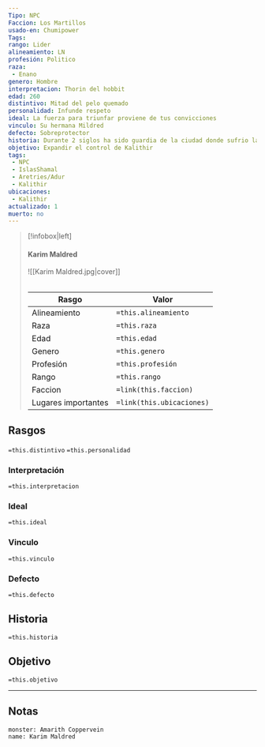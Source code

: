 ```yaml
---
Tipo: NPC
Faccion: Los Martillos
usado-en: Chumipower
Tags: 
rango: Lider
alineamiento: LN
profesión: Politico
raza:
 - Enano
genero: Hombre
interpretacion: Thorin del hobbit
edad: 260
distintivo: Mitad del pelo quemado
personalidad: Infunde respeto
ideal: La fuerza para triunfar proviene de tus convicciones
vinculo: Su hermana Mildred
defecto: Sobreprotector
historia: Durante 2 siglos ha sido guardia de la ciudad donde sufrio la enorme quemadura contra una incursion Drow. Tras el ataque a la ciudad se unio a los martillos a los que acabo liderando
objetivo: Expandir el control de Kalithir
tags:
 - NPC
 - IslasShamal
 - Aretries/Adur
 - Kalithir
ubicaciones:
 - Kalithir
actualizado: 1
muerto: no
---
```

> [!infobox|left]
>  #### Karim Maldred
> ![[Karim Maldred.jpg|cover]]
> ######   
> |Rasgo | Valor |
> | --- | --- |
> | Alineamiento | `=this.alineamiento`|
> | Raza | `=this.raza` |
> | Edad | `=this.edad` |
> | Genero | `=this.genero` |
> | Profesión | `=this.profesión` |
> | Rango | `=this.rango` |
> | Faccion | `=link(this.faccion)` |
>  | Lugares  importantes| `=link(this.ubicaciones)` |

## Rasgos 
 `=this.distintivo`
  `=this.personalidad`
###  Interpretación
  `=this.interpretacion`
### Ideal           
 `=this.ideal`
### Vinculo 
 `=this.vinculo`
### Defecto
 `=this.defecto`
## Historia
 `=this.historia`

 ##  Objetivo
   `=this.objetivo`
   
___
   ## Notas


```statblock
monster: Amarith Coppervein
name: Karim Maldred
```